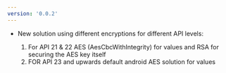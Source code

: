 ```yaml
---
version: '0.0.2'
---
```

- New solution using different encryptions for different API levels:
    
    1. For API 21 & 22 AES (AesCbcWithIntegrity) for values and RSA for securing the AES key itself 
    2. FOR API 23 and upwards default android AES solution for values 